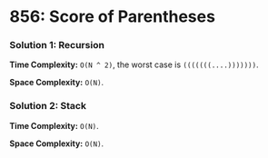 # 856: Score of Parentheses

### Solution 1: Recursion
**Time Complexity:** `O(N ^ 2)`, the worst case is `(((((((....)))))))`.

**Space Complexity:** `O(N)`.

### Solution 2: Stack
**Time Complexity:** `O(N)`.

**Space Complexity:** `O(N)`.
